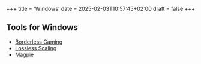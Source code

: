 +++
title = 'Windows'
date = 2025-02-03T10:57:45+02:00
draft = false
+++

## Tools for Windows

* [Borderless Gaming](/Windows/borderless-gaming) 
* [Lossless Scaling](/Windows/lossless-scaling) 
* [Magpie](/Windows/magpie) 